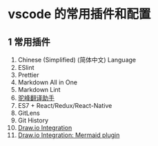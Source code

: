 # vscode 的常用插件和配置

## 1 常用插件

1. Chinese (Simplified) (简体中文) Language
1. ESlint
1. Prettier
1. Markdown All in One
1. Markdown Lint
1. [驼峰翻译助手](https://marketplace.visualstudio.com/items?itemName=svenzhao.var-translation)
1. ES7 + React/Redux/React-Native
1. GitLens
1. Git History
1. [Draw.io Integration](https://marketplace.visualstudio.com/items?itemName=hediet.vscode-drawio)
1. [Draw.io Integration: Mermaid plugin](https://marketplace.visualstudio.com/items?itemName=nopeslide.vscode-drawio-plugin-mermaid)
